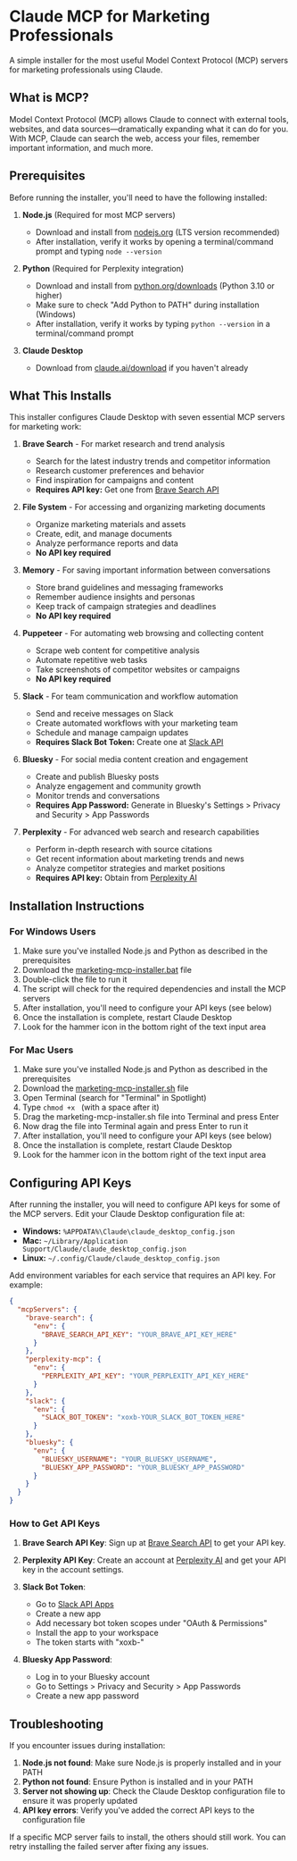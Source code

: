 # Claude MCP for Marketing Professionals

A simple installer for the most useful Model Context Protocol (MCP) servers for marketing professionals using Claude.

## What is MCP?

Model Context Protocol (MCP) allows Claude to connect with external tools, websites, and data sources—dramatically expanding what it can do for you. With MCP, Claude can search the web, access your files, remember important information, and much more.

## Prerequisites

Before running the installer, you'll need to have the following installed:

1. **Node.js** (Required for most MCP servers)
   - Download and install from [nodejs.org](https://nodejs.org/) (LTS version recommended)
   - After installation, verify it works by opening a terminal/command prompt and typing `node --version`

2. **Python** (Required for Perplexity integration)
   - Download and install from [python.org/downloads](https://python.org/downloads/) (Python 3.10 or higher)
   - Make sure to check "Add Python to PATH" during installation (Windows)
   - After installation, verify it works by typing `python --version` in a terminal/command prompt

3. **Claude Desktop**
   - Download from [claude.ai/download](https://claude.ai/download) if you haven't already

## What This Installs

This installer configures Claude Desktop with seven essential MCP servers for marketing work:

1. **Brave Search** - For market research and trend analysis
   - Search for the latest industry trends and competitor information
   - Research customer preferences and behavior
   - Find inspiration for campaigns and content
   - **Requires API key:** Get one from [Brave Search API](https://brave.com/search/api/)

2. **File System** - For accessing and organizing marketing documents
   - Organize marketing materials and assets
   - Create, edit, and manage documents
   - Analyze performance reports and data
   - **No API key required**

3. **Memory** - For saving important information between conversations
   - Store brand guidelines and messaging frameworks
   - Remember audience insights and personas
   - Keep track of campaign strategies and deadlines
   - **No API key required**

4. **Puppeteer** - For automating web browsing and collecting content
   - Scrape web content for competitive analysis
   - Automate repetitive web tasks
   - Take screenshots of competitor websites or campaigns
   - **No API key required**

5. **Slack** - For team communication and workflow automation
   - Send and receive messages on Slack
   - Create automated workflows with your marketing team
   - Schedule and manage campaign updates
   - **Requires Slack Bot Token:** Create one at [Slack API](https://api.slack.com/apps)

6. **Bluesky** - For social media content creation and engagement
   - Create and publish Bluesky posts
   - Analyze engagement and community growth
   - Monitor trends and conversations
   - **Requires App Password:** Generate in Bluesky's Settings > Privacy and Security > App Passwords

7. **Perplexity** - For advanced web search and research capabilities
   - Perform in-depth research with source citations
   - Get recent information about marketing trends and news
   - Analyze competitor strategies and market positions
   - **Requires API key:** Obtain from [Perplexity AI](https://perplexity.ai/)

## Installation Instructions

### For Windows Users

1. Make sure you've installed Node.js and Python as described in the prerequisites
2. Download the [marketing-mcp-installer.bat](marketing-mcp-installer.bat) file
3. Double-click the file to run it
4. The script will check for the required dependencies and install the MCP servers
5. After installation, you'll need to configure your API keys (see below)
6. Once the installation is complete, restart Claude Desktop
7. Look for the hammer icon in the bottom right of the text input area

### For Mac Users

1. Make sure you've installed Node.js and Python as described in the prerequisites
2. Download the [marketing-mcp-installer.sh](marketing-mcp-installer.sh) file
3. Open Terminal (search for "Terminal" in Spotlight)
4. Type `chmod +x ` (with a space after it)
5. Drag the marketing-mcp-installer.sh file into Terminal and press Enter
6. Now drag the file into Terminal again and press Enter to run it
7. After installation, you'll need to configure your API keys (see below)
8. Once the installation is complete, restart Claude Desktop
9. Look for the hammer icon in the bottom right of the text input area

## Configuring API Keys

After running the installer, you will need to configure API keys for some of the MCP servers. Edit your Claude Desktop configuration file at:

- **Windows:** `%APPDATA%\Claude\claude_desktop_config.json`
- **Mac:** `~/Library/Application Support/Claude/claude_desktop_config.json`
- **Linux:** `~/.config/Claude/claude_desktop_config.json`

Add environment variables for each service that requires an API key. For example:

```json
{
  "mcpServers": {
    "brave-search": {
      "env": {
        "BRAVE_SEARCH_API_KEY": "YOUR_BRAVE_API_KEY_HERE"
      }
    },
    "perplexity-mcp": {
      "env": {
        "PERPLEXITY_API_KEY": "YOUR_PERPLEXITY_API_KEY_HERE"
      }
    },
    "slack": {
      "env": {
        "SLACK_BOT_TOKEN": "xoxb-YOUR_SLACK_BOT_TOKEN_HERE"
      }
    },
    "bluesky": {
      "env": {
        "BLUESKY_USERNAME": "YOUR_BLUESKY_USERNAME",
        "BLUESKY_APP_PASSWORD": "YOUR_BLUESKY_APP_PASSWORD"
      }
    }
  }
}
```

### How to Get API Keys

1. **Brave Search API Key**: Sign up at [Brave Search API](https://brave.com/search/api/) to get your API key.

2. **Perplexity API Key**: Create an account at [Perplexity AI](https://perplexity.ai/) and get your API key in the account settings.

3. **Slack Bot Token**: 
   - Go to [Slack API Apps](https://api.slack.com/apps)
   - Create a new app
   - Add necessary bot token scopes under "OAuth & Permissions"
   - Install the app to your workspace
   - The token starts with "xoxb-"

4. **Bluesky App Password**:
   - Log in to your Bluesky account
   - Go to Settings > Privacy and Security > App Passwords
   - Create a new app password

## Troubleshooting

If you encounter issues during installation:

1. **Node.js not found**: Make sure Node.js is properly installed and in your PATH
2. **Python not found**: Ensure Python is installed and in your PATH
3. **Server not showing up**: Check the Claude Desktop configuration file to ensure it was properly updated
4. **API key errors**: Verify you've added the correct API keys to the configuration file

If a specific MCP server fails to install, the others should still work. You can retry installing the failed server after fixing any issues.
